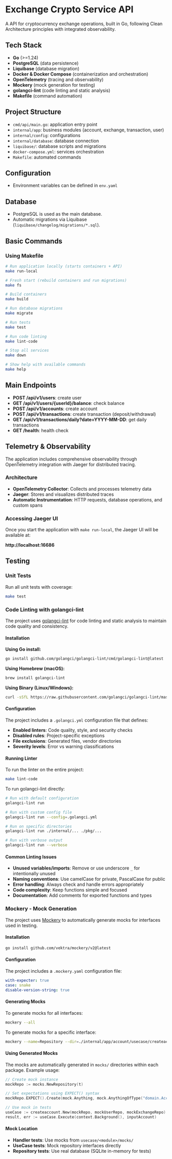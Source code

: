 # Exchange Crypto Service API

A API for cryptocurrency exchange operations, built in Go, following Clean Architecture principles with integrated observability.

## Tech Stack
- **Go** (>=1.24)
- **PostgreSQL** (data persistence)
- **Liquibase** (database migration)
- **Docker & Docker Compose** (containerization and orchestration)
- **OpenTelemetry** (tracing and observability)
- **Mockery** (mock generation for testing)
- **golangci-lint** (code linting and static analysis)
- **Makefile** (command automation)

## Project Structure
- `cmd/api/main.go`: application entry point
- `internal/app`: business modules (account, exchange, transaction, user)
- `internal/config`: configurations
- `internal/database`: database connection
- `liquibase/`: database scripts and migrations
- `docker-compose.yml`: services orchestration
- `Makefile`: automated commands

## Configuration
- Environment variables can be defined in `env.yaml`

## Database
- PostgreSQL is used as the main database.
- Automatic migrations via Liquibase (`liquibase/changelog/migrations/*.sql`).

## Basic Commands

### Using Makefile
```bash
# Run application locally (starts containers + API)
make run-local

# Fresh start (rebuild containers and run migrations)
make fs

# Build containers
make build

# Run database migrations
make migrate

# Run tests
make test

# Run code linting
make lint-code

# Stop all services
make down

# Show help with available commands
make help
```

## Main Endpoints
- **POST /api/v1/users**: create user
- **GET /api/v1/users/{userId}/balance**: check balance
- **POST /api/v1/accounts**: create account
- **POST /api/v1/transactions**: create transaction (deposit/withdrawal)
- **GET /api/v1/transactions/daily?date=YYYY-MM-DD**: get daily transactions
- **GET /health**: health check

## Telemetry & Observability

The application includes comprehensive observability through OpenTelemetry integration with Jaeger for distributed tracing.

### Architecture
- **OpenTelemetry Collector**: Collects and processes telemetry data
- **Jaeger**: Stores and visualizes distributed traces
- **Automatic Instrumentation**: HTTP requests, database operations, and custom spans

### Accessing Jaeger UI

Once you start the application with `make run-local`, the Jaeger UI will be available at:

**http://localhost:16686**

## Testing

### Unit Tests
Run all unit tests with coverage:
```bash
make test
```

### Code Linting with golangci-lint

The project uses [golangci-lint](https://golangci-lint.run/) for code linting and static analysis to maintain code quality and consistency.

#### Installation

**Using Go install:**
```bash
go install github.com/golangci/golangci-lint/cmd/golangci-lint@latest
```

**Using Homebrew (macOS):**
```bash
brew install golangci-lint
```

**Using Binary (Linux/Windows):**
```bash
curl -sSfL https://raw.githubusercontent.com/golangci/golangci-lint/master/install.sh | sh -s -- -b $(go env GOPATH)/bin
```

#### Configuration

The project includes a `.golangci.yml` configuration file that defines:
- **Enabled linters**: Code quality, style, and security checks
- **Disabled rules**: Project-specific exceptions
- **File exclusions**: Generated files, vendor directories
- **Severity levels**: Error vs warning classifications

#### Running Linter

To run the linter on the entire project:
```bash
make lint-code
```

To run golangci-lint directly:
```bash
# Run with default configuration
golangci-lint run

# Run with custom config file
golangci-lint run --config=.golangci.yml

# Run on specific directories
golangci-lint run ./internal/... ./pkg/...

# Run with verbose output
golangci-lint run --verbose
```

#### Common Linting Issues

- **Unused variables/imports**: Remove or use underscore `_` for intentionally unused
- **Naming conventions**: Use camelCase for private, PascalCase for public
- **Error handling**: Always check and handle errors appropriately
- **Code complexity**: Keep functions simple and focused
- **Documentation**: Add comments for exported functions and types

### Mockery - Mock Generation

The project uses [Mockery](https://vektra.github.io/mockery/) to automatically generate mocks for interfaces used in testing.

#### Installation
```bash
go install github.com/vektra/mockery/v2@latest
```

#### Configuration
The project includes a `.mockery.yaml` configuration file:
```yaml
with-expecter: true
case: snake
disable-version-string: true
```

#### Generating Mocks
To generate mocks for all interfaces:
```bash
mockery --all
```

To generate mocks for a specific interface:
```bash
mockery --name=Repository --dir=./internal/app/account/usecase/createaccount
```

#### Using Generated Mocks
The mocks are automatically generated in `mocks/` directories within each package. Example usage:

```go
// Create mock instance
mockRepo := mocks.NewRepository(t)

// Set expectations using EXPECT() syntax
mockRepo.EXPECT().Create(mock.Anything, mock.AnythingOfType("domain.Account")).Return(expectedAccount, nil)

// Use mock in tests
useCase := createaccount.New(mockRepo, mockUserRepo, mockExchangeRepo)
result, err := useCase.Execute(context.Background(), inputAccount)
```

#### Mock Location
- **Handler tests**: Use mocks from `usecase/<module>/mocks/`
- **UseCase tests**: Mock repository interfaces directly
- **Repository tests**: Use real database (SQLite in-memory for tests)
